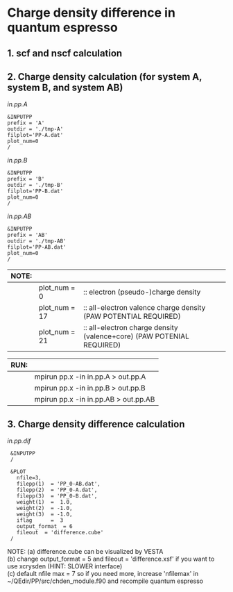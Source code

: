 # Charge density difference in quantum espresso

## 1. scf and nscf calculation

## 2. Charge density calculation (for system A, system B, and system AB)

*in.pp.A*
```
&INPUTPP
prefix = 'A'
outdir = './tmp-A'
filplot='PP-A.dat'
plot_num=0
/
```

*in.pp.B*
```
&INPUTPP
prefix = 'B'
outdir = './tmp-B'
filplot='PP-B.dat'
plot_num=0
/
```

*in.pp.AB*
```
&INPUTPP
prefix = 'AB'
outdir = './tmp-AB'
filplot='PP-AB.dat'
plot_num=0
/
```

|NOTE:|  | |
| ---    |      ---         |  ---                    |
|     | plot_num = 0 |:: electron (pseudo-)charge density  |
|     | plot_num = 17 |:: all-electron valence charge density (PAW POTENTIAL REQUIRED)  |
|     | plot_num = 21 |:: all-electron charge density (valence+core) (PAW POTENIAL REQUIRED)|


|RUN: | |
| ---| ---|
||mpirun pp.x -in in.pp.A > out.pp.A|
||mpirun pp.x -in in.pp.B > out.pp.B|
||mpirun pp.x -in in.pp.AB > out.pp.AB|

## 3. Charge density difference calculation


*in.pp.dif*
```
 &INPUTPP
 /

 &PLOT
   nfile=3,
   filepp(1)  = 'PP_0-AB.dat',
   filepp(2)  = 'PP_0-A.dat',
   filepp(3)  = 'PP_0-B.dat',
   weight(1)  =  1.0,
   weight(2)  = -1.0,
   weight(3)  = -1.0,
   iflag      =  3
   output_format  = 6
   fileout  = 'difference.cube'
 /
```

NOTE:   (a) difference.cube can be visualized by VESTA  
        (b) change output_format = 5 and fileout = 'difference.xsf' if you want to use xcrysden (HINT: SLOWER interface)  
        (c) default nfile max = 7 so if you need more, increase 'nfilemax' in ~/QEdir/PP/src/chden_module.f90 and recompile quantum espresso
